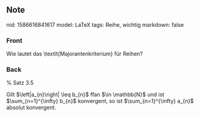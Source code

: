 ## Note
nid: 1586616841617
model: LaTeX
tags: Reihe, wichtig
markdown: false

### Front
Wie lautet das \textit{Majorantenkriterium} für Reihen?

### Back
% Satz 3.5
<div>
  Gilt $\left|a_{n}\right| \leq b_{n}$ ffan $\in \mathbb{N}$ und
  ist $\sum_{n=1}^{\infty} b_{n}$ konvergent, so ist
  $\sum_{n=1}^{\infty} a_{n}$ absolut konvergent.
</div>
